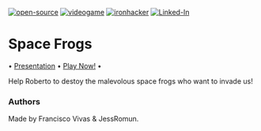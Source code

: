 <a href=""><img alt="open-source" src="https://img.shields.io/badge/Open%20Source-%F0%9F%A7%A1-orange"></a>
<a href=""><img alt="videogame" src="https://img.shields.io/badge/Videogame-%F0%9F%8E%AE-lightgrey"></a>
<a href="https://profile.ironhack.com/francisco-javier-vivas-astudillo"><img alt="ironhacker" src="https://img.shields.io/badge/Ironhacker-WebDev-%2300b4FF"></a>
<a href="https://www.linkedin.com/in/vivas-francisco/"><img alt="Linked-In" src="https://img.shields.io/badge/LinkedIn-%F0%9F%92%BB-%230e76a8"></a>
# Space Frogs
• [Presentation](https://docs.google.com/presentation/d/1Ito9Nl_Wjlblr6MdNAYvhc8Xq_Jhb0-GVSpcCj1vago/edit#slide=id.ga56ec94d59_1_0) • [Play Now!](https://space-frogs.netlify.app/) • 

Help Roberto to destoy the malevolous space frogs who want to invade us!

### Authors
Made by Francisco Vivas & JessRomun.
